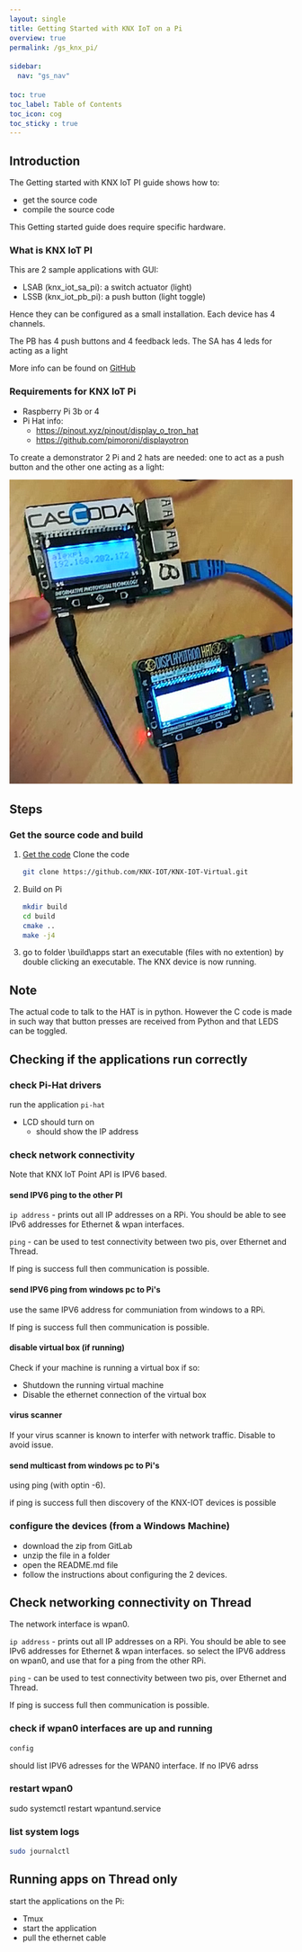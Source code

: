 ```yaml
---
layout: single
title: Getting Started with KNX IoT on a Pi
overview: true
permalink: /gs_knx_pi/

sidebar:
  nav: "gs_nav"

toc: true
toc_label: Table of Contents
toc_icon: cog
toc_sticky : true
---
```



## Introduction

The Getting started with KNX IoT PI guide shows how to:

- get the source code
- compile the source code

This Getting started guide does require specific hardware.

### What is KNX IoT PI

This are 2 sample applications with GUI:

- LSAB (knx_iot_sa_pi): a switch actuator (light)
- LSSB (knx_iot_pb_pi): a push button (light toggle)

Hence they can be configured as a small installation.
Each device has 4 channels.

The PB has 4 push buttons and 4 feedback leds.
The SA has 4 leds for acting as a light

More info can be found on [GitHub](https://github.com/KNX-IOT/KNX-IOT-Virtual)

### Requirements for KNX IoT Pi

- Raspberry Pi 3b or 4
- Pi Hat info:
  - https://pinout.xyz/pinout/display_o_tron_hat
  - https://github.com/pimoroni/displayotron

To create a demonstrator 2 Pi and 2 hats are needed:
one to act as a push button and the other one acting as a light:

![demo setup](/assets/images/knx-demo-pi-hat.png)

## Steps

### Get the source code and build

1. [Get the code]([/building_windows/](https://github.com/KNX-IOT/KNX-IOT-Virtual))
   Clone the code

   ```bash
   git clone https://github.com/KNX-IOT/KNX-IOT-Virtual.git
   ```

2. Build on Pi

   ```bash
   mkdir build
   cd build
   cmake .. 
   make -j4
   ```

3. go to folder \build\apps
   start an executable (files with no extention) by double clicking an executable.
   The KNX device is now running.

## Note

The actual code to talk to the HAT is in python.
However the C code is made in such way that button presses are received from Python and that LEDS can be toggled.


## Checking if the applications run correctly


### check Pi-Hat drivers

run the application `pi-hat`

- LCD should turn on
   - should show the IP address


### check network connectivity

Note that KNX IoT Point API is IPV6 based.

#### send IPV6 ping to the other PI

`ip address` - prints out all IP addresses on a RPi.
You should be able to see IPv6 addresses for Ethernet & wpan interfaces.

`ping` - can be used to test connectivity between two pis, over Ethernet and Thread.

If ping is success full then communication is possible.


#### send IPV6 ping from windows pc to Pi's

use the same IPV6 address for communiation from windows to a RPi.

If ping is success full then communication is possible.

#### disable virtual box (if running)

Check if your machine is running a virtual box
if so:

- Shutdown the running virtual machine
- Disable the ethernet connection of the virtual box 


#### virus scanner

If your virus scanner is known to interfer with network traffic.
Disable to avoid issue.


#### send multicast from windows pc to Pi's

using ping (with optin -6).

if ping is success full then discovery of the KNX-IOT devices is possible


### configure the devices (from a Windows Machine)

- download the zip from GitLab
- unzip the file in a folder
- open the README.md file
- follow the instructions about configuring the 2 devices.

## Check networking connectivity on Thread

The network interface is wpan0.

`ip address` - prints out all IP addresses on a RPi.
You should be able to see IPv6 addresses for Ethernet & wpan interfaces.
so select the IPV6 address on wpan0, and use that for a ping from the other RPi.

`ping` - can be used to test connectivity between two pis, over Ethernet and Thread.

If ping is success full then communication is possible.

### check if wpan0 interfaces are up and running

```bash
config
```
should list IPV6 adresses for the WPAN0 interface.
If no IPV6 adrss 

### restart wpan0


sudo systemctl restart wpantund.service

### list system logs

```bash
sudo journalctl
```

## Running apps on Thread only

start the applications on the Pi:

- Tmux 
- start the application
- pull the ethernet cable



